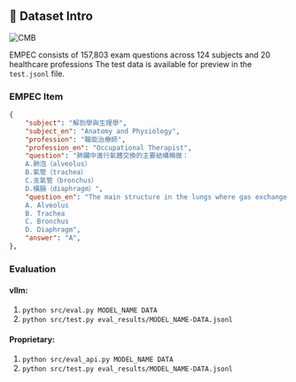 
## 📖 Dataset Intro
![CMB](figs/dst.png)

EMPEC consists of 157,803 exam questions across 124 subjects and 20 healthcare professions
The test data is available for preview in the `test.jsonl` file.



### EMPEC Item 
```json
{
    "subject": "解剖學與生理學",
    "subject_en": "Anatomy and Physiology",
    "profession": "職能治療師",
    "profession_en": "Occupational Therapist",
    "question": "肺臟中進行氣體交換的主要結構稱做： 
    A.肺泡（alveolus） 
    B.氣管（trachea） 
    C.支氣管（bronchus） 
    D.橫膈（diaphragm）",
    "question_en": "The main structure in the lungs where gas exchange takes place is called: 
    A. Alveolus 
    B. Trachea 
    C. Bronchus 
    D. Diaphragm",
    "answer": "A",
},
```

### Evaluation
#### vllm:
1. `python src/eval.py MODEL_NAME DATA`
2. `python src/test.py eval_results/MODEL_NAME-DATA.jsonl`

#### Proprietary:
1. `python src/eval_api.py MODEL_NAME DATA`
2. `python src/test.py eval_results/MODEL_NAME-DATA.jsonl`

